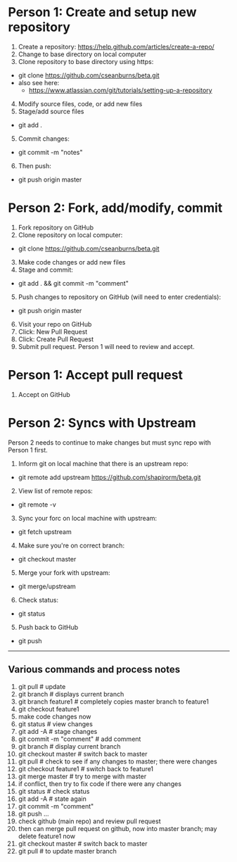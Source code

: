 # Person 1: Create and setup new repository

1. Create a repository: https://help.github.com/articles/create-a-repo/
2. Change to base directory on local computer
3. Clone repository to base directory using https:
  - git clone https://github.com/cseanburns/beta.git
  - also see here: 
    - https://www.atlassian.com/git/tutorials/setting-up-a-repository
4. Modify source files, code, or add new files
5. Stage/add source files
  - git add .
5. Commit changes:
  - git commit -m "notes"
6. Then push:
  - git push origin master

# Person 2: Fork, add/modify, commit

1. Fork repository on GitHub
2. Clone repository on local computer:
  - git clone https://github.com/cseanburns/beta.git
3. Make code changes or add new files
4. Stage and commit:
  - git add . && git commit -m "comment"
5. Push changes to repository on GitHub (will need to enter credentials):
  - git push origin master
6. Visit your repo on GitHub
8. Click: New Pull Request
9. Click: Create Pull Request
10. Submit pull request. Person 1 will need to review and accept.

# Person 1: Accept pull request

1. Accept on GitHub

# Person 2: Syncs with Upstream

Person 2 needs to continue to make changes but must sync repo with Person 1 
first.

1. Inform git on local machine that there is an upstream repo:
  - git remote add upstream https://github.com/shapirorm/beta.git
2. View list of remote repos:
  - git remote -v
3. Sync your forc on local machine with upstream:
  - git fetch upstream
4. Make sure you're on correct branch:
  - git checkout master
5. Merge your fork with upstream:
  - git merge/upstream
6. Check status:
  - git status
5. Push back to GitHub
  - git push

---

## Various commands and process notes

1. git pull   # update
2. git branch # displays current branch
3. git branch feature1 # completely copies master branch to feature1
4. git checkout feature1
5. make code changes now
6. git status # view changes
7. git add -A # stage changes
8. git commit -m "comment" # add comment
9. git branch # display current branch
10. git checkout master # switch back to master
11. git pull  # check to see if any changes to master; there were changes
12. git checkout feature1 # switch back to feature1
13. git merge master # try to merge with master
14. if conflict, then try to fix code if there were any changes
15. git status # check status
16. git add -A # state again
17. git commit -m "comment"
18. git push ...
19. check github (main repo) and review pull request
20. then can merge pull request on github, now into master branch; may delete 
feature1 now
21. git checkout master # switch back to master
22. git pull # to update master branch

